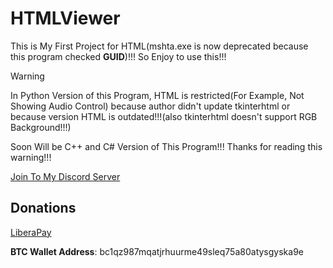 # HTMLViewer
This is My First Project for HTML(mshta.exe is now deprecated because this program checked **GUID**)!!! So Enjoy to use this!!!

> [!WARNING]
> In Python Version of this Program, HTML is restricted(For Example, Not Showing Audio Control) because author didn't update tkinterhtml or because version HTML is outdated!!!(also tkinterhtml doesn't support RGB Background!!!)
> 
> Soon Will be C++ and C# Version of This Program!!! Thanks for reading this warning!!!

[Join To My Discord Server](https://discord.gg/rikkomatsumato)

## Donations
[LiberaPay](https://liberapay.com/RikkoMatsumatoOfficial/donate)

**BTC Wallet Address**: bc1qz987mqatjrhuurme49sleq75a80atysgyska9e
